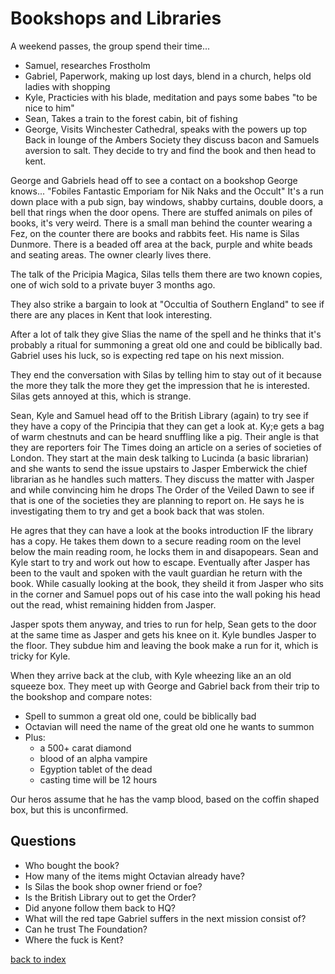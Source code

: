 # Bookshops and Libraries

A weekend passes, the group spend their time...
- Samuel, researches Frostholm
- Gabriel, Paperwork, making up lost days, blend in a church, helps old ladies with shopping
- Kyle, Practicies with his blade, meditation and pays some babes "to be nice to him"
- Sean, Takes a train to the forest cabin, bit of fishing
- George, Visits Winchester Cathedral, speaks with the powers up top
Back in lounge of the Ambers Society they discuss bacon and Samuels aversion to salt. They decide to try and find the book and then head to kent.

George and Gabriels head off to see a contact on a bookshop George knows... "Fobiles Fantastic Emporiam for Nik Naks and the Occult" It's a run down place with a pub sign, bay windows, shabby curtains, double doors, a bell that rings when the door opens. There are stuffed animals on piles of books, it's very weird. There is a small man behind the counter wearing a Fez, on the counter there are books and rabbits feet. His name is Silas Dunmore. There is a beaded off area at the back, purple and white beads and seating areas. The owner clearly lives there.

The talk of the Pricipia Magica, Silas tells them there are two known copies, one of wich sold to a private buyer 3 months ago.

They also strike a bargain to look at "Occultia of Southern England" to see if there are any places in Kent that look interesting.

After a lot of talk they give Slias the name of the spell and he thinks that it's probably a ritual for summoning a great old one and could be biblically bad. Gabriel uses his luck, so is expecting red tape on his next mission.

They end the conversation with Silas by telling him to stay out of it because the more they talk the more they get the impression that he is interested. Silas gets annoyed at this, which is strange.

Sean, Kyle and Samuel head off to the British Library (again) to try see if they have a copy of the Principia that they can get a look at. Ky;e gets a bag of warm chestnuts and can be heard snuffling like a pig. Their angle is that they are reporters foir The Times doing an article on a series of societies of London. They start at the main desk talking to Lucinda (a basic librarian) and she wants to send the issue upstairs to Jasper Emberwick the chief librarian as he handles such matters. They discuss the matter with Jasper and while convincing him he drops The Order of the Veiled Dawn to see if that is one of the societies they are planning to report on. He says he is investigating them to try and get a book back that was stolen.

He agres that they can have a look at the books introduction IF the library has a copy. He takes them down to a secure reading room on the level below the main reading room, he locks them in and disapopears. Sean and Kyle start to try and work out how to escape. Eventually after Jasper has been to the vault and spoken with the vault guardian he return with the book. While casually looking at the book, they sheild it from Jasper who sits in the corner and Samuel pops out of his case into the wall poking his head out the read, whist remaining hidden from Jasper.

Jasper spots them anyway, and tries to run for help, Sean gets to the door at the same time as Jasper and gets his knee on it. Kyle bundles Jasper to the floor. They subdue him and leaving the book make a run for it, which is tricky for Kyle.

When they arrive back at the club, with Kyle wheezing like an an old squeeze box. They meet up with George and Gabriel back from their trip to the bookshop and compare notes:
* Spell to summon a great old one, could be biblically bad
* Octavian will need the name of the great old one he wants to summon
* Plus:
  * a 500+ carat diamond
  * blood of an alpha vampire
  * Egyption tablet of the dead
  * casting time will be 12 hours

Our heros assume that he has the vamp blood, based on the coffin shaped box, but this is unconfirmed.

## Questions
* Who bought the book?  
* How many of the items might Octavian already have?  
* Is Silas the book shop owner friend or foe?  
* Is the British Library out to get the Order?  
* Did anyone follow them back to HQ?  
* What will the red tape Gabriel suffers in the next mission consist of?  
* Can he trust The Foundation?  
* Where the fuck is Kent?  

[back to index](index)